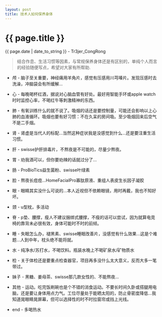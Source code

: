 ```yaml
---
layout: post
title: 技术人如何保养身体
---
```


{{ page.title }}
================
<p class="date">{{ page.date | date_to_string }} - Tr3jer_CongRong</p>

> 结合作息、生活习惯等因素，与常规保养身体还是有区别的，单纯个人而言的经验随便写点，希望对大家有所帮助.

* 颅 - 脑子至关重要，神经痛用羊角片，感觉有压感用川芎嗪片。发现压感时去洗澡，冲脑袋会有所缓解...

* 心 - 每晚喝杯红酒，据说对心脑血管有好处。最好用智能手环或apple watch时时监控心率，不喝红牛等刺激精神的东西。

* 肺 - 有氧训练什么的就不说了。吸烟的话还是要控制量，可能还会影响以上心肺的血液循环。吸烟也要有好习惯：不在久呆的房间吸。至少吸烟回来后空气不是二手烟。

* 肾 - 肾虚是当代人的标配...当然这种症状我是没感觉到什么...还是要注重生活习惯。

* 肝 - swisse护肝排毒片，不熬夜是不可能的，尽量少熬夜。

* 胃 - 劝我酒可以，但你要劝辣的话就过分了...

* 肠 - ProBioTics益生菌粉、swisse叶绿素

* 脸 - 熬夜长痘痘...HomeFacialPro寡肽原液、重组人表皮生长因子凝胶

* 眼 - 眼睛其实没什么可说的...本人近视但不依赖眼镜，用时再戴，我也不知好坏。

* 颈 - u型枕，多活动

* 脊 - p垫、腰撑，瘦人不建议捆绑式腰撑，不瘦的话可以尝试，因为就算电竞椅的靠背未必很有效，身体可能时不时的前倾。

* 睡 - 失眠怎么办，褪黑素、swisse睡眠改善片，没感觉有什么效果...这是个难题...人到中年，枕头绝不能将就。

* 水 - 纯净水/苏打水，不喝饮料。瓶装水晚上不喝矿泉水/矿物质水

* 检 - 关于体检还是要重点检查器官，项目再多没什么太大意义，反而大多一笔带过。

* 妹子 - 黑糖、姜母茶、swisse那几款女性的、不能熬夜...

* 其他 - 运动。吃完饭刷碗也是个不错的消食运动。不要长时间久卧或搭腿用电脑，还是要让身体用点力气。工位尽量处于能晒太阳的，防止骨密度降低…我知道晃眼睛晃屏幕，但可以选择性的时不时拉窗帘或挡上光线。

* end - 多喝热水